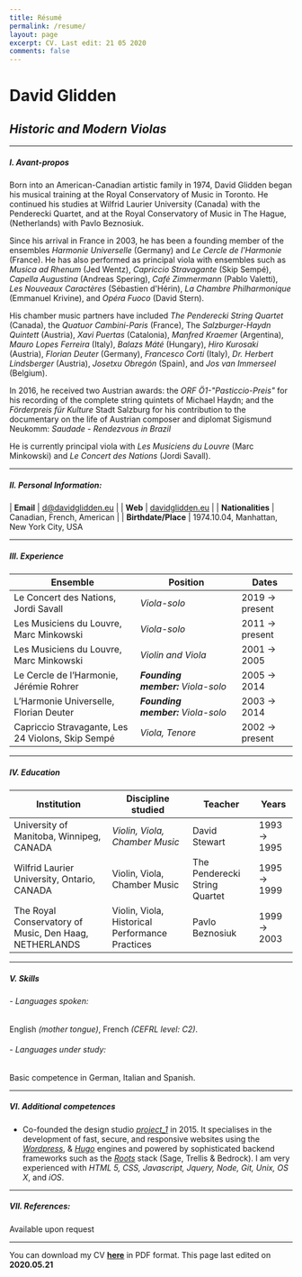 ```yaml
---
title: Résumé
permalink: /resume/
layout: page
excerpt: CV. Last edit: 21 05 2020
comments: false
---
```


# David Glidden
## *Historic and Modern Violas*
***

##### I. Avant-propos  

Born into an American-Canadian artistic family in 1974, David Glidden began his musical training at the Royal Conservatory of Music in Toronto. He continued his studies at Wilfrid Laurier University (Canada) with the Penderecki Quartet, and at the Royal Conservatory of Music in The Hague, (Netherlands) with Pavlo Beznosiuk.

Since his arrival in France in 2003, he has been a founding member of the ensembles *Harmonie Universelle* (Germany) and *Le Cercle de l'Harmonie* (France). He has also performed as principal viola with ensembles such as *Musica ad Rhenum* (Jed Wentz), *Capriccio Stravagante* (Skip Sempé), *Capella Augustina* (Andreas Spering), *Café Zimmermann* (Pablo Valetti), *Les Nouveaux Caractères* (Sébastien d'Hérin), *La Chambre Philharmonique* (Emmanuel Krivine), and *Opéra Fuoco* (David Stern).

His chamber music partners have included *The Penderecki String Quartet* (Canada), the *Quatuor Cambini-Paris* (France), The *Salzburger-Haydn Quintett* (Austria), *Xavi Puertas* (Catalonia), *Manfred Kraemer* (Argentina), *Mauro Lopes Ferreira* (Italy), *Balazs Máté* (Hungary), *Hiro Kurosaki* (Austria), *Florian Deuter* (Germany), *Francesco Corti* (Italy), *Dr. Herbert Lindsberger* (Austria), *Josetxu Obregón* (Spain), and *Jos van Immerseel* (Belgium).

In 2016, he received two Austrian awards: the *ORF Ö1-"Pasticcio-Preis"* for his recording of the complete string quintets of Michael Haydn; and the *Förderpreis für Kulture* Stadt Salzburg for his contribution to the documentary on the life of Austrian composer and diplomat Sigismund Neukomm: *Saudade - Rendezvous in Brazil*

He is currently principal viola with *Les Musiciens du Louvre* (Marc Minkowski) and *Le Concert des Nations* (Jordi Savall).

***

##### II. Personal Information:

| **Email** | d@davidglidden.eu |
| **Web** | [davidglidden.eu](https://davidglidden.eu) |
| **Nationalities** | Canadian, French, American |
| **Birthdate/Place** | 1974.10.04, Manhattan, New York City, USA

***

##### III. Experience

|Ensemble   |Position   |Dates   |
|---   |---   |---   |
|Le Concert des Nations, Jordi Savall |*Viola-solo* | 2019 → present |
|Les Musiciens du Louvre, Marc Minkowski |*Viola-solo* | 2011 → present |
|Les Musiciens du Louvre, Marc Minkowski |*Violin and Viola* | 2001 → 2005 |
|Le Cercle de l’Harmonie, Jérémie Rohrer |***Founding member:** Viola-solo* |2005 → 2014 |
|L’Harmonie Universelle, Florian Deuter |***Founding member:** Viola-solo* | 2003 → 2014 |
|Capriccio Stravagante, Les 24 Violons, Skip Sempé |*Viola, Tenore* |2002 → present |

***

##### IV. Education

|Institution  |Discipline studied  |Teacher  |Years  |
|---   |---   |---   |---   |
|University of Manitoba, Winnipeg, CANADA |*Violin, Viola, Chamber Music* |David Stewart |1993 → 1995 |
|Wilfrid Laurier University, Ontario, CANADA |Violin, Viola, Chamber Music |The Penderecki String Quartet |1995 → 1999 |
|The Royal Conservatory of Music, Den Haag, NETHERLANDS |Violin, Viola, Historical Performance Practices |Pavlo Beznosiuk |1999 → 2003 |

***

##### V. Skills

###### - Languages spoken:
English *(mother tongue)*, French *(CEFRL level: C2)*.

###### - Languages under study:
Basic competence in German, Italian and Spanish.

***

##### VI. Additional competences

- Co-founded the design studio [*project\_1*](http://project1.io) in 2015. It specialises in the development of fast, secure, and responsive websites using the [*Wordpress*](http://wordpress.org), & [*Hugo*](http://gohugo.io) engines and powered by sophisticated backend frameworks such as the [*Roots*](http://roots.io) stack (Sage, Trellis & Bedrock). I am very experienced with *HTML 5, CSS, Javascript, Jquery, Node, Git, Unix, OS X*, and *iOS*.
***

##### VII. References:
Available upon request

***
You can download my CV [**here**](/assets/CV-David-F-Glidden.pdf) in PDF format.
This page last edited on **2020.05.21**
